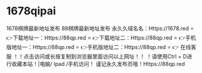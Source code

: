# 1678qipai
1678棋牌最新地址发布
88棋牌最新地址发布
永久久域名名：Https://1678.red
⭐️ 👉下载地址一：Https://88qp.red
⭐️ 👉下载地址二：Https://88qp.red
⭐️ 👉手机版地址一：Https://88qp.red
⭐️ 👉手机版地址二：Https://88qp.red
⭐️ 👉 在线客服
！️！️点击访问或长按复制到浏览器里面访问以上网址！️！️
！️请使用Ctrl + D进行收藏本站！|电脑/ Ipad /手机访问！️
谨记永久发布页哦！Https://88qp.red
